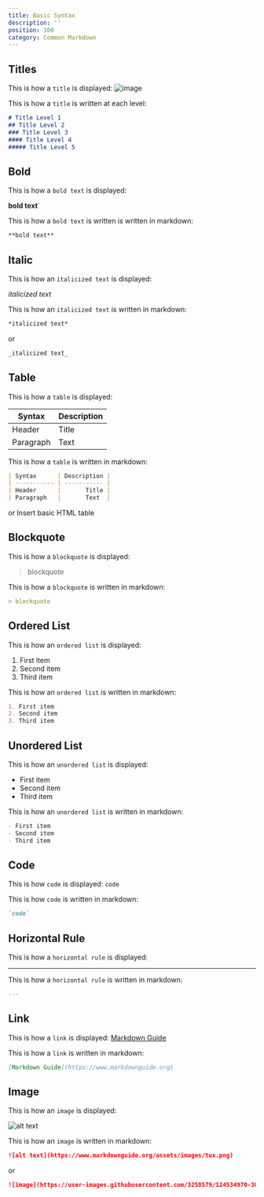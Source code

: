 ```yaml
---
title: Basic Syntax
description: ''
position: 100
category: Common Markdown
---
```



## Titles
This is how a `title` is displayed:
![image](https://user-images.githubusercontent.com/3258579/124534360-f6dfec80-ddc8-11eb-8735-db82b5d5cb41.png)

This is how a `title` is written at each level:
```md
# Title Level 1
## Title Level 2
### Title Level 3
#### Title Level 4
##### Title Level 5
```
## Bold
This is how a `bold text` is displayed:

**bold text**´

This is how a `bold text` is written is written in markdown:

```md
**bold text**
```

## Italic

This is how an `italicized text` is displayed:

_italicized text_

This is how an `italicized text` is written in markdown:

```md
*italicized text*
```
or
```md
_italicized text_
```

## Table

This is how a `table` is displayed:

| Syntax      | Description |
| ----------- | ----------- |
| Header      |       Title |
| Paragraph   | Text        |

This is how a `table` is written in markdown:

```md
| Syntax      | Description |
| ----------- | ----------- |
| Header      |       Title |
| Paragraph   |       Text  |
```
or
Insert basic HTML table

## Blockquote

This is how a `blockquote` is displayed:

> blockquote

This is how a `blockquote` is written in markdown:

```md
> blockquote
```
## Ordered List
This is how an `ordered list` is displayed:
1. First item
2. Second item
3. Third item

This is how an `ordered list` is written in markdown:
```md
1. First item
2. Second item
3. Third item
```

## Unordered List
This is how an `unordered list` is displayed:

- First item
- Second item
- Third item

This is how an `unordered list` is written in markdown:
```md
- First item
- Second item
- Third item
```
## Code
This is how `code` is displayed:
`code`

This is how `code` is written in markdown:
```md
`code`
```

## Horizontal Rule


This is how a `horizontal rule` is displayed:

---
This is how a `horizontal rule` is written in markdown:

```md
---
```

## Link
This is how a `link` is displayed:
[Markdown Guide](https://www.markdownguide.org)

This is how a `link` is written in markdown:
```md
[Markdown Guide](https://www.markdownguide.org)
```

## Image
This is how an `image` is displayed:

![alt text](https://www.markdownguide.org/assets/images/tux.png)

This is how an `image` is written in markdown:

```md
![alt text](https://www.markdownguide.org/assets/images/tux.png)
```
or
```md
![image](https://user-images.githubusercontent.com/3258579/124534970-30fdbe00-ddca-11eb-8a95-ca7dd82eba41.png)

```